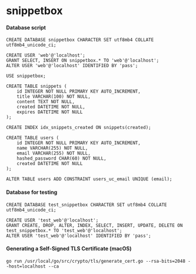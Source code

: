 # snippetbox


#### Database script
    CREATE DATABASE snippetbox CHARACTER SET utf8mb4 COLLATE utf8mb4_unicode_ci;

    CREATE USER 'web'@'localhost';
    GRANT SELECT, INSERT ON snippetbox.* TO 'web'@'localhost';
    ALTER USER 'web'@'localhost' IDENTIFIED BY 'pass';

    USE snippetbox;

    CREATE TABLE snippets (
        id INTEGER NOT NULL PRIMARY KEY AUTO_INCREMENT,
        title VARCHAR(100) NOT NULL,
        content TEXT NOT NULL,
        created DATETIME NOT NULL,
        expires DATETIME NOT NULL
    );

    CREATE INDEX idx_snippets_created ON snippets(created);

    CREATE TABLE users (
        id INTEGER NOT NULL PRIMARY KEY AUTO_INCREMENT,
        name VARCHAR(255) NOT NULL,
        email VARCHAR(255) NOT NULL,
        hashed_password CHAR(60) NOT NULL,
        created DATETIME NOT NULL
    );

    ALTER TABLE users ADD CONSTRAINT users_uc_email UNIQUE (email);

#### Database for testing
    CREATE DATABASE test_snippetbox CHARACTER SET utf8mb4 COLLATE utf8mb4_unicode_ci;

    CREATE USER 'test_web'@'localhost';
    GRANT CREATE, DROP, ALTER, INDEX, SELECT, INSERT, UPDATE, DELETE ON test_snippetbox.* TO 'test_web'@'localhost';
    ALTER USER 'test_web'@'localhost' IDENTIFIED BY 'pass';

#### Generating a Self-Signed TLS Certificate (macOS)
    go run /usr/local/go/src/crypto/tls/generate_cert.go --rsa-bits=2048 --host=localhost --ca
